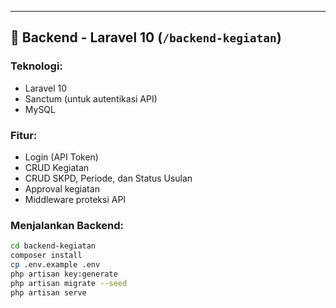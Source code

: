 
---

## 🔧 Backend - Laravel 10 (`/backend-kegiatan`)

### Teknologi:
- Laravel 10
- Sanctum (untuk autentikasi API)
- MySQL

### Fitur:
- Login (API Token)
- CRUD Kegiatan
- CRUD SKPD, Periode, dan Status Usulan
- Approval kegiatan
- Middleware proteksi API

### Menjalankan Backend:
```bash
cd backend-kegiatan
composer install
cp .env.example .env
php artisan key:generate
php artisan migrate --seed
php artisan serve


